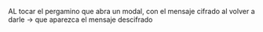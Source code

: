 

AL tocar el pergamino que abra un modal, con el mensaje cifrado
al volver a darle -> que aparezca el mensaje descifrado
